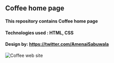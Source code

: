 ## Coffee home page
#### This repository contains Coffee home page
#### Technologies used : HTML, CSS

#### Design by: https://twitter.com/AmenaiSabuwala
![Coffee web site](/images/coffee-makes-mood.jpg)